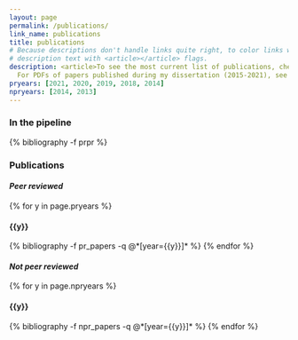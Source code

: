 ```yaml
---
layout: page
permalink: /publications/
link_name: publications
title: publications
# Because descriptions don't handle links quite right, to color links with theme, make sure to surround
# description text with <article></article> flags.
description: <article>To see the most current list of publications, check out my <a href="https://scholar.google.com/citations?user=zETn5qAAAAAJ&hl=en" target="_blank">Google Scholar</a> page.
  For PDFs of papers published during my dissertation (2015-2021), see the Fierer Lab <a href="http://fiererlab.org/publications/" target="_blank">publications page</a>. If a pdf is not available on this page feel free to <a href="mailto:hhollandmoritz@gmail.com" target="_blank">contact me</a> for a copy. </article> 
pryears: [2021, 2020, 2019, 2018, 2014]
npryears: [2014, 2013]
---
```

<h3  class="pubyear">In the pipeline</h3>
{% bibliography -f prpr %}
<h3  class="pubyear">Publications</h3>
<h4  class="pubyear"><i>Peer reviewed</i></h4>
{% for y in page.pryears %}
  <h4 class="year">{{y}}</h4>
  {% bibliography -f pr_papers -q @*[year={{y}}]* %}
{% endfor %}

<h4  class="pubyear"><i>Not peer reviewed</i></h4>
{% for y in page.npryears %}
  <h4 class="year">{{y}}</h4>
  {% bibliography -f npr_papers -q @*[year={{y}}]* %}
{% endfor %}

